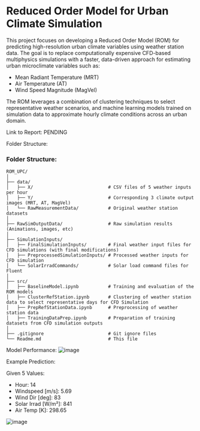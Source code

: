 # Reduced Order Model for Urban Climate Simulation

This project focuses on developing a Reduced Order Model (ROM) for predicting high-resolution urban climate variables using weather station data. The goal is to replace computationally expensive CFD-based multiphysics simulations with a faster, data-driven approach for estimating urban microclimate variables such as:
- Mean Radiant Temperature (MRT)
- Air Temperature (AT)
- Wind Speed Magnitude (MagVel)

The ROM leverages a combination of clustering techniques to select representative weather scenarios, and machine learning models trained on simulation data to approximate hourly climate conditions across an urban domain.

Link to Report: PENDING


Folder Structure: 
### Folder Structure:

```text
ROM_UPC/
│
├── data/
│   ├── X/                            # CSV files of 5 weather inputs per hour
│   ├── Y/                            # Corresponding 3 climate output images (MRT, AT, MagVel)
│   └── RawMeasurementData/           # Original weather station datasets
│
├── RawSimOutputData/                 # Raw simulation results (Animations, images, etc)
│
├── SimulationInputs/
│   ├── FinalSimulationInputs/        # Final weather input files for CFD simulations (with final modifications)
│   ├── PreprocessedSimulationInputs/ # Processed weather inputs for CFD simulation
│   └── SolarIrradCommands/           # Solar load command files for Fluent
│
├── src/
│   ├── BaselineModel.ipynb           # Training and evaluation of the ROM models
│   ├── ClusterRefStation.ipynb       # Clustering of weather station data to select representative days for CFD Simulation
│   ├── PrepRefStationData.ipynb      # Preprocessing of weather station data
│   ├── TrainingDataPrep.ipynb        # Preparation of training datasets from CFD simulation outputs
│
├── .gitignore                        # Git ignore files
└── Readme.md                         # This file
```

Model Performance: 
![image](https://github.com/user-attachments/assets/38194ebf-2a48-4382-a395-bfa5dc33e5c0)

Example Prediction:

Given 5 Values: 

- Hour:               14
- Windspeed [m/s]:    5.69
- Wind Dir [deg]:     83
- Solar Irrad [W/m²]: 841
- Air Temp [K]:       298.65

![image](https://github.com/user-attachments/assets/8bc1d8d1-50f0-439a-a5fa-63640e07abe7)
